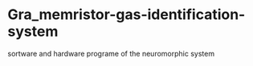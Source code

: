# Gra_memristor-gas-identification-system
sortware and hardware programe of the neuromorphic system
